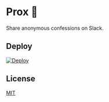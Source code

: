 # Prox 🙈

Share anonymous confessions on Slack.

## Deploy

[![Deploy](https://www.herokucdn.com/deploy/button.svg)](https://heroku.com/deploy)

## License

[MIT](LICENSE.txt)
